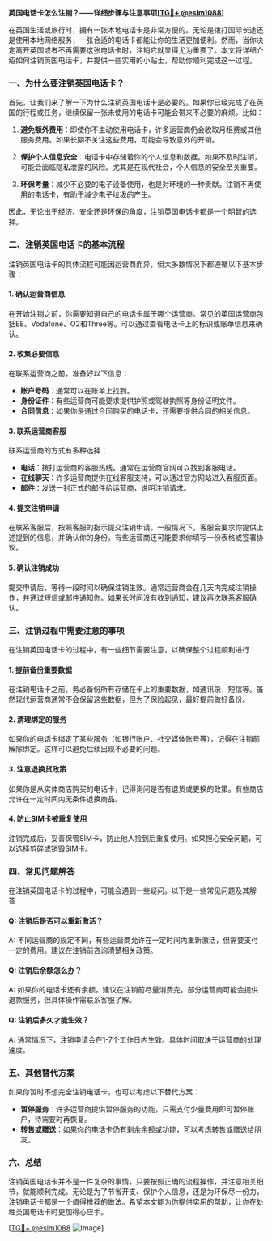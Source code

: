 **英国电话卡怎么注销？——详细步骤与注意事项[[TG💪+ @esim1088](https://t.me/s/esim1088)]**

在英国生活或旅行时，拥有一张本地电话卡是非常方便的。无论是拨打国际长途还是使用本地网络服务，一张合适的电话卡都能让你的生活更加便利。然而，当你决定离开英国或者不再需要这张电话卡时，注销它就显得尤为重要了。本文将详细介绍如何注销英国电话卡，并提供一些实用的小贴士，帮助你顺利完成这一过程。

### 一、为什么要注销英国电话卡？

首先，让我们来了解一下为什么注销英国电话卡是必要的。如果你已经完成了在英国的行程或任务，继续保留一张未使用的电话卡可能会带来不必要的麻烦。比如：

1. **避免额外费用**：即使你不主动使用电话卡，许多运营商仍会收取月租费或其他服务费用。如果长期不关注这些费用，可能会导致意外的开销。
   
2. **保护个人信息安全**：电话卡中存储着你的个人信息和数据。如果不及时注销，可能会面临隐私泄露的风险。尤其是在现代社会，个人信息的安全至关重要。

3. **环保考量**：减少不必要的电子设备使用，也是对环境的一种贡献。注销不再使用的电话卡，有助于减少电子垃圾的产生。

因此，无论出于经济、安全还是环保的角度，注销英国电话卡都是一个明智的选择。

### 二、注销英国电话卡的基本流程

注销英国电话卡的具体流程可能因运营商而异，但大多数情况下都遵循以下基本步骤：

#### 1. 确认运营商信息
在开始注销之前，你需要知道自己的电话卡属于哪个运营商。常见的英国运营商包括EE、Vodafone、O2和Three等。可以通过查看电话卡上的标识或账单信息来确认。

#### 2. 收集必要信息
在联系运营商之前，准备好以下信息：
- **账户号码**：通常可以在账单上找到。
- **身份证件**：有些运营商可能要求提供护照或驾驶执照等身份证明文件。
- **合同信息**：如果你是通过合同购买的电话卡，还需要提供合同的相关信息。

#### 3. 联系运营商客服
联系运营商的方式有多种选择：
- **电话**：拨打运营商的客服热线。通常在运营商官网可以找到客服电话。
- **在线聊天**：许多运营商提供在线客服支持，可以通过官方网站进入客服页面。
- **邮件**：发送一封正式的邮件给运营商，说明注销请求。

#### 4. 提交注销申请
在联系客服后，按照客服的指示提交注销申请。一般情况下，客服会要求你提供上述提到的信息，并确认你的身份。有些运营商还可能要求你填写一份表格或签署协议。

#### 5. 确认注销成功
提交申请后，等待一段时间以确保注销生效。通常运营商会在几天内完成注销操作，并通过短信或邮件通知你。如果长时间没有收到通知，建议再次联系客服确认。

### 三、注销过程中需要注意的事项

在注销英国电话卡的过程中，有一些细节需要注意，以确保整个过程顺利进行：

#### 1. 提前备份重要数据
在注销电话卡之前，务必备份所有存储在卡上的重要数据，如通讯录、短信等。虽然现代运营商通常不会保留这些数据，但为了保险起见，最好提前做好备份。

#### 2. 清理绑定的服务
如果你的电话卡绑定了某些服务（如银行账户、社交媒体账号等），记得在注销前解除绑定。这样可以避免后续出现不必要的问题。

#### 3. 注意退换货政策
如果你是从实体商店购买的电话卡，记得询问是否有退货或更换的政策。有些商店允许在一定时间内无条件退换商品。

#### 4. 防止SIM卡被重复使用
注销完成后，妥善保管SIM卡，防止他人捡到后重复使用。如果担心安全问题，可以选择剪碎或销毁SIM卡。

### 四、常见问题解答

在注销英国电话卡的过程中，可能会遇到一些疑问。以下是一些常见问题及其解答：

#### Q: 注销后是否可以重新激活？
A: 不同运营商的规定不同，有些运营商允许在一定时间内重新激活，但需要支付一定的费用。建议在注销前咨询清楚相关政策。

#### Q: 注销后余额怎么办？
A: 如果你的电话卡还有余额，建议在注销前尽量消费完。部分运营商可能会提供退款服务，但具体操作需联系客服了解。

#### Q: 注销后多久才能生效？
A: 通常情况下，注销申请会在1-7个工作日内生效。具体时间取决于运营商的处理速度。

### 五、其他替代方案

如果你暂时不想完全注销电话卡，也可以考虑以下替代方案：
- **暂停服务**：许多运营商提供暂停服务的功能，只需支付少量费用即可暂停账户，待需要时再恢复。
- **转售或赠送**：如果你的电话卡仍有剩余余额或功能，可以考虑转售或赠送给朋友。

### 六、总结

注销英国电话卡并不是一件复杂的事情，只要按照正确的流程操作，并注意相关细节，就能顺利完成。无论是为了节省开支、保护个人信息，还是为环保尽一份力，注销电话卡都是一个值得推荐的做法。希望本文能为你提供实用的帮助，让你在处理英国电话卡时更加得心应手。

[[TG💪+ @esim1088](https://t.me/s/esim1088) ![Image](https://i.postimg.cc/4NQfJmqS/Snipaste-2025-05-13-00-14-12.png)]